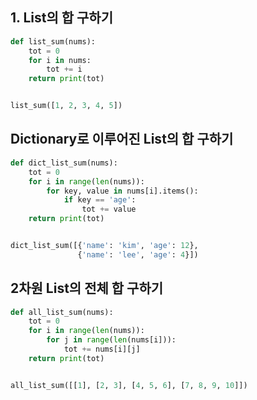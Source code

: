 ## 1. List의 합 구하기

```python
def list_sum(nums):
    tot = 0
    for i in nums:
        tot += i
    return print(tot)


list_sum([1, 2, 3, 4, 5])
```

## Dictionary로 이루어진 List의 합 구하기

```python
def dict_list_sum(nums):
    tot = 0
    for i in range(len(nums)):
        for key, value in nums[i].items():
            if key == 'age':
                tot += value
    return print(tot)


dict_list_sum([{'name': 'kim', 'age': 12},
               {'name': 'lee', 'age': 4}])
```

## 2차원 List의 전체 합 구하기

```python
def all_list_sum(nums):
    tot = 0
    for i in range(len(nums)):
        for j in range(len(nums[i])):
            tot += nums[i][j]
    return print(tot)


all_list_sum([[1], [2, 3], [4, 5, 6], [7, 8, 9, 10]])
```

